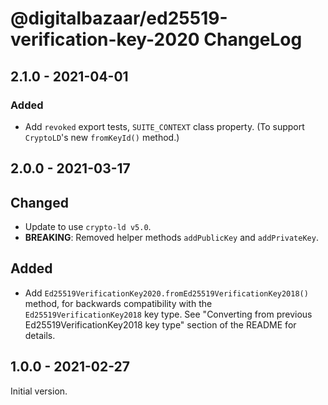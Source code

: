 # @digitalbazaar/ed25519-verification-key-2020 ChangeLog

## 2.1.0 - 2021-04-01

### Added
- Add `revoked` export tests, `SUITE_CONTEXT` class property. (To support
  `CryptoLD`'s new `fromKeyId()` method.)

## 2.0.0 - 2021-03-17

## Changed
- Update to use `crypto-ld v5.0`.
- **BREAKING**: Removed helper methods `addPublicKey` and `addPrivateKey`.

## Added
- Add `Ed25519VerificationKey2020.fromEd25519VerificationKey2018()` method,
  for backwards compatibility with the `Ed25519VerificationKey2018` key type.
  See "Converting from previous Ed25519VerificationKey2018 key type" section
  of the README for details.

## 1.0.0 - 2021-02-27

Initial version.
